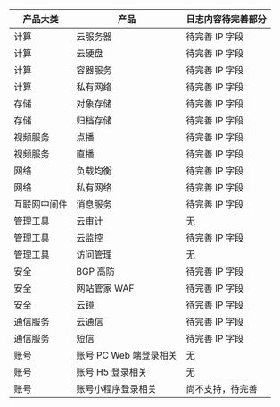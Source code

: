 
| 产品大类 | 产品 | 日志内容待完善部分 |
|---------|---------|---------|
| 计算 | 云服务器 | 待完善 IP 字段 |
| 计算 | 云硬盘 | 待完善 IP 字段 |
| 计算 | 容器服务 | 待完善 IP 字段 |
| 计算 | 私有网络 | 待完善 IP 字段 |
| 存储 | 对象存储 | 待完善 IP 字段 |
| 存储 | 归档存储 | 待完善 IP 字段 |
| 视频服务 | 点播 | 待完善 IP 字段 |
| 视频服务 | 直播 | 待完善 IP 字段 |
| 网络 | 负载均衡 | 待完善 IP 字段 |
| 网络 | 私有网络 | 待完善 IP 字段 |
| 互联网中间件 | 消息服务 | 待完善 IP 字段 |
| 管理工具 | 云审计 | 无 |
| 管理工具 | 云监控 | 待完善 IP 字段 |
| 管理工具 | 访问管理 | 无 |
| 安全 | BGP 高防 | 待完善 IP 字段 |
| 安全 | 网站管家 WAF | 待完善 IP 字段 |
| 安全 | 云镜 | 待完善 IP 字段 |
| 通信服务 | 云通信 | 待完善 IP 字段 |
| 通信服务 | 短信 | 待完善 IP 字段 |
| 账号 | 账号 PC Web 端登录相关 | 无 |
| 账号 | 账号 H5 登录相关 | 无 |
| 账号 | 账号小程序登录相关 | 尚不支持，待完善 |




